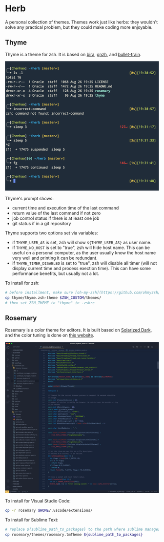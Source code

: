 # Herb

A personal collection of themes. Themes work just like herbs: they wouldn't solve any practical problem, but they could make coding more enjoyable.

## Thyme

Thyme is a theme for zsh. It is based on [bira](https://github.com/ohmyzsh/ohmyzsh/blob/master/themes/bira.zsh-theme), [gnzh](https://github.com/ohmyzsh/ohmyzsh/blob/master/themes/gnzh.zsh-theme), and [bullet-train](https://github.com/caiogondim/bullet-train.zsh/blob/master/bullet-train.zsh-theme).

![thyme-screenshot](img/thyme-screenshot.png)

Thyme's prompt shows:

- current time and execution time of the last command
- return value of the last command if not zero
- job control status if there is at least one job
- git status if in a git repository

Thyme supports two options set via variables:

- if `THYME_USER_AS` is set, zsh will show `${THYME_USER_AS}` as user name.
- if `THYME_NO_HOST` is set to "true", zsh will hide host name. This can be useful on a personal computer, as the user usually know the host name very well and printing it can be redundant.
- if `THYME_TIMER_DISABLED` is set to "true", zsh will disable all timer (will not display current time and process exection time). This can have some performance benefits, but usually not a lot.

To install for zsh:

```bash
# before installment, make sure [oh-my-zsh](https://github.com/ohmyzsh/ohmyzsh) has been installed.
cp thyme/thyme.zsh-theme $ZSH_CUSTOM/themes/
# then set ZSH_THEME to "thyme" in .zshrc
```

## Rosemary

Rosemary is a color theme for editors. It is built based on [Solarized Dark](https://ethanschoonover.com/solarized/), and the color tuning is done on [this website](http://tmtheme-editor.herokuapp.com/).

![rosemary-screenshot](img/rosemary-screenshot.png)

To install for Visual Studio Code:

```bash
cp -r rosemary $HOME/.vscode/extensions/
```

To install for Sublime Text:

```bash
# replace ${sublime_path_to_packages} to the path where sublime manages packages
cp rosemary/themes/rosemary.tmTheme ${sublime_path_to_packages}
```
